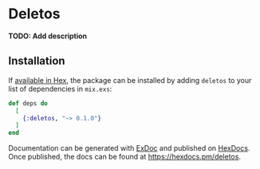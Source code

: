 # Deletos

**TODO: Add description**

## Installation

If [available in Hex](https://hex.pm/docs/publish), the package can be installed
by adding `deletos` to your list of dependencies in `mix.exs`:

```elixir
def deps do
  [
    {:deletos, "~> 0.1.0"}
  ]
end
```

Documentation can be generated with [ExDoc](https://github.com/elixir-lang/ex_doc)
and published on [HexDocs](https://hexdocs.pm). Once published, the docs can
be found at <https://hexdocs.pm/deletos>.

